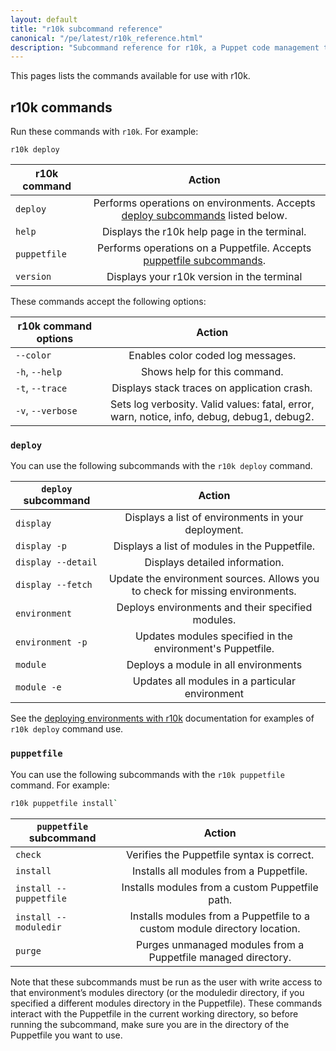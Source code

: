 ```yaml
---
layout: default
title: "r10k subcommand reference"
canonical: "/pe/latest/r10k_reference.html"
description: "Subcommand reference for r10k, a Puppet code management tool."
---
```


[repo]: ./cmgmt_control_repo.html
[puppetfile]: ./cmgmt_puppetfile.html
[code_mgr]: ./code_mgr.html
[r10k]: ./r10k.html
[code_mgr_config]: ./code_mgr_config.html
[code_mgr_custom]: ./code_mgr_custom.html
[code_mgr_webhook]: ./code_mgr_webhook.html
[scripts]: ./code_mgr_scripts.html
[r10k_config]: ./r10k_config.html
[r10k_custom]: ./r10k_custom.html
[r10k_run]: ./r10k_run.html
[r10k_ref]: ./r10k_ref.html
[environ_dir]: {{puppet}}/environments_configuring.html


This pages lists the commands available for use with r10k.

## r10k commands

Run these commands with `r10k`. For example:

`r10k deploy`

r10k command   | Action
----------------|:---------------:|
`deploy` | Performs operations on environments. Accepts [deploy subcommands](#deploy) listed below.
`help`| Displays the r10k help page in the terminal.
`puppetfile` | Performs operations on a Puppetfile. Accepts [puppetfile subcommands](#puppetfile).
`version` | Displays your r10k version in the terminal

These commands accept the following options:

r10k command options   | Action
----------------|:---------------:|
`--color` | Enables color coded log messages.
`-h`, `--help`| Shows help for this command.
`-t`, `--trace` | Displays stack traces on application crash.
`-v`, `--verbose` | Sets log verbosity. Valid values: fatal, error, warn, notice, info, debug, debug1, debug2.

### `deploy`

You can use the following subcommands with the `r10k deploy` command.

`deploy` subcommand   | Action
----------------|:---------------:
`display` | Displays a list of environments in your deployment.
`display -p` | Displays a list of modules in the Puppetfile.
`display --detail`| Displays detailed information.
`display --fetch` | Update the environment sources. Allows you to check for missing environments.
`environment`| Deploys environments and their specified modules.
`environment -p`| Updates modules specified in the environment's Puppetfile.
`module` | Deploys a module in all environments
`module -e` | Updates all modules in a particular environment

See the [deploying environments with r10k](./r10k_run.html) documentation for examples of `r10k deploy` command use.

### `puppetfile`

You can use the following subcommands with the `r10k puppetfile` command. For example:

``` bash
r10k puppetfile install`
```

`puppetfile` subcommand   | Action
----------------|:---------------:
`check` | Verifies the Puppetfile syntax is correct.
`install` | Installs all modules from a Puppetfile.
`install --puppetfile`| Installs modules from a custom Puppetfile path.
`install --moduledir` | Installs modules from a Puppetfile to a custom module directory location.
`purge`| Purges unmanaged modules from a Puppetfile managed directory.

Note that these subcommands must be run as the user with write access to that environment’s modules directory (or the moduledir directory, if you specified a different modules directory in the Puppetfile). These commands interact with the Puppetfile in the current working directory, so before running the subcommand, make sure you are in the directory of the Puppetfile you want to use.
